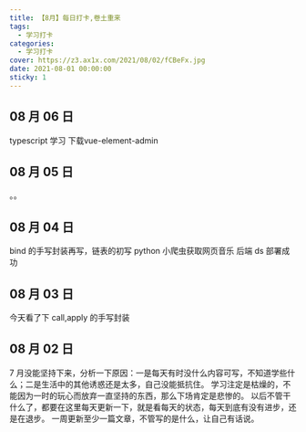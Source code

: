 ```yaml
---
title: 【8月】每日打卡,卷土重来
tags:
  - 学习打卡
categories:
  - 学习打卡
cover: https://z3.ax1x.com/2021/08/02/fCBeFx.jpg
date: 2021-08-01 00:00:00
sticky: 1
---
```


## 08 月 06 日

typescript 学习
下载vue-element-admin

## 08 月 05 日

。。

## 08 月 04 日

bind 的手写封装再写，链表的初写
python 小爬虫获取网页音乐
后端 ds 部署成功

## 08 月 03 日

今天看了下 call,apply 的手写封装

## 08 月 02 日

7 月没能坚持下来，分析一下原因：一是每天有时没什么内容可写，不知道学些什么；二是生活中的其他诱惑还是太多，自己没能抵抗住。
学习注定是枯燥的，不能因为一时的玩心而放弃一直坚持的东西，那么下场肯定是悲惨的。
以后不管干什么了，都要在这里每天更新一下，就是看每天的状态，每天到底有没有进步，还是在退步。
一周更新至少一篇文章，不管写的是什么，让自己有话说。
